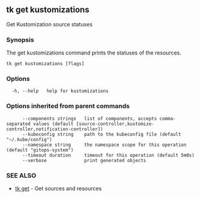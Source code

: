 ## tk get kustomizations

Get Kustomization source statuses

### Synopsis

The get kustomizations command prints the statuses of the resources.

```
tk get kustomizations [flags]
```

### Options

```
  -h, --help   help for kustomizations
```

### Options inherited from parent commands

```
      --components strings   list of components, accepts comma-separated values (default [source-controller,kustomize-controller,notification-controller])
      --kubeconfig string    path to the kubeconfig file (default "~/.kube/config")
      --namespace string     the namespace scope for this operation (default "gitops-system")
      --timeout duration     timeout for this operation (default 5m0s)
      --verbose              print generated objects
```

### SEE ALSO

* [tk get](tk_get.md)	 - Get sources and resources

